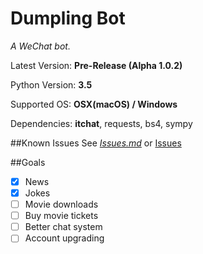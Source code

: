# Dumpling Bot

*A WeChat bot.*

Latest Version: **Pre-Release (Alpha 1.0.2)**

Python Version: **3.5**

Supported OS: **OSX(macOS) / Windows**

Dependencies: **itchat**, requests, bs4, sympy

##Known Issues
See *[Issues.md](https://github.com/yu-george/Dumpling-Bot/blob/master/Issues.md)* or [Issues](https://github.com/yu-george/Dumpling-Bot/issues)

##Goals
- [x] News
- [x] Jokes
- [ ] Movie downloads
- [ ] Buy movie tickets
- [ ] Better chat system
- [ ] Account upgrading
